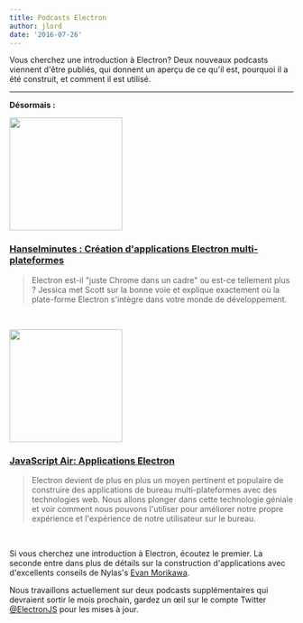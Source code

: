 ```yaml
---
title: Podcasts Electron
author: jlord
date: '2016-07-26'
---
```


Vous cherchez une introduction à Electron? Deux nouveaux podcasts viennent d'être publiés, qui donnent un aperçu de ce qu'il est, pourquoi il a été construit, et comment il est utilisé.

---

**Désormais :**

<a href="http://hanselminutes.com/534/creating-cross-platform-electron-apps-with-jessica-lord"><img src="https://cloud.githubusercontent.com/assets/2289/23483197/d14f716e-fe86-11e6-95da-dcfe73bb86f7.jpg" width="200"></a>

### [Hanselminutes : Création d'applications Electron multi-plateformes](http://hanselminutes.com/534/creating-cross-platform-electron-apps-with-jessica-lord)

> Electron est-il "juste Chrome dans un cadre" ou est-ce tellement plus ? Jessica met Scott sur la bonne voie et explique exactement où la plate-forme Electron s'intègre dans votre monde de développement.

<br>

<a href="https://javascriptair.com/episodes/2016-07-06"><img src="https://raw.githubusercontent.com/javascriptair/site/master/resources/logo.png" width="200"></a>

### [JavaScript Air: Applications Electron](https://javascriptair.com/episodes/2016-07-06)

> Electron devient de plus en plus un moyen pertinent et populaire de construire des applications de bureau multi-plateformes avec des technologies web. Nous allons plonger dans cette technologie géniale et voir comment nous pouvons l'utiliser pour améliorer notre propre expérience et l'expérience de notre utilisateur sur le bureau.

<br>

Si vous cherchez une introduction à Electron, écoutez le premier. La seconde entre dans plus de détails sur la construction d'applications avec d'excellents conseils de Nylas's [Evan Morikawa](https://twitter.com/E0M).

Nous travaillons actuellement sur deux podcasts supplémentaires qui devraient sortir le mois prochain, gardez un œil sur le compte Twitter [@ElectronJS](https://twitter.com/ElectronJS) pour les mises à jour.

